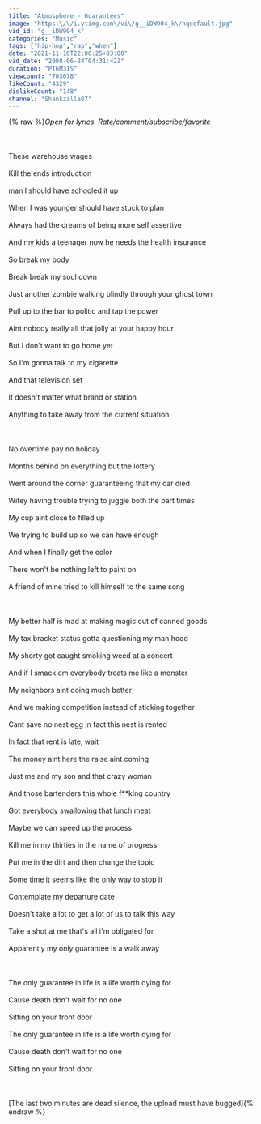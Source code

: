 ```yaml
---
title: "Atmosphere - Guarantees"
image: "https:\/\/i.ytimg.com\/vi\/g__iDW904_k\/hqdefault.jpg"
vid_id: "g__iDW904_k"
categories: "Music"
tags: ["hip-hop","rap","when"]
date: "2021-11-16T22:06:25+03:00"
vid_date: "2008-06-24T04:31:42Z"
duration: "PT6M31S"
viewcount: "703078"
likeCount: "4329"
dislikeCount: "148"
channel: "Shankzilla87"
---
```

{% raw %}*Open for lyrics. Rate/comment/subscribe/favorite*<br /><br /><br /><br />These warehouse wages<br /><br />Kill the ends introduction<br /><br />man I should have schooled it up<br /><br />When I was younger should have stuck to plan<br /><br />Always had the dreams of being more self assertive<br /><br />And my kids a teenager now he needs the health insurance<br /><br />So break my body<br /><br />Break break my soul down<br /><br />Just another zombie walking blindly through your ghost town<br /><br />Pull up to the bar to politic and tap the power<br /><br />Aint nobody really all that jolly at your happy hour<br /><br />But I don't want to go home yet<br /><br />So I'm gonna talk to my cigarette<br /><br />And that television set<br /><br />It doesn't matter what brand or station<br /><br />Anything to take away from the current situation<br /><br /><br /><br />No overtime pay no holiday<br /><br />Months behind on everything but the lottery<br /><br />Went around the corner guaranteeing that my car died<br /><br />Wifey having trouble trying to juggle both the part times<br /><br />My cup aint close to filled up<br /><br />We trying to build up so we can have enough<br /><br />And when I finally get the color<br /><br />There won't be nothing left to paint on<br /><br />A friend of mine tried to kill himself to the same song<br /><br /><br /><br />My better half is mad at making magic out of canned goods<br /><br />My tax bracket status gotta questioning my man hood<br /><br />My shorty got caught smoking weed at a concert<br /><br />And if I smack em everybody treats me like a monster<br /><br />My neighbors aint doing much better<br /><br />And we making competition instead of sticking together<br /><br />Cant save no nest egg in fact this nest is rented<br /><br />In fact that rent is late, wait<br /><br />The money aint here the raise aint coming<br /><br />Just me and my son and that crazy woman<br /><br />And those bartenders this whole f**king country<br /><br />Got everybody swallowing that lunch meat<br /><br />Maybe we can speed up the process<br /><br />Kill me in my thirties in the name of progress<br /><br />Put me in the dirt and then change the topic<br /><br />Some time it seems like the only way to stop it<br /><br />Contemplate my departure date<br /><br />Doesn't take a lot to get a lot of us to talk this way<br /><br />Take a shot at me that's all i'm obligated for<br /><br />Apparently my only guarantee is a walk away<br /><br /><br /><br />The only guarantee in life is a life worth dying for<br /><br />Cause death don't wait for no one<br /><br />Sitting on your front door<br /><br />The only guarantee in life is a life worth dying for<br /><br />Cause death don't wait for no one<br /><br />Sitting on your front door.<br /><br /><br /><br />[The last two minutes are dead silence, the upload must have bugged]{% endraw %}

